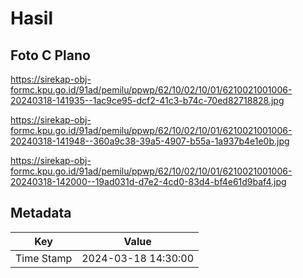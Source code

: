 # Hasil

## Foto C Plano

https://sirekap-obj-formc.kpu.go.id/91ad/pemilu/ppwp/62/10/02/10/01/6210021001006-20240318-141935--1ac9ce95-dcf2-41c3-b74c-70ed82718828.jpg

https://sirekap-obj-formc.kpu.go.id/91ad/pemilu/ppwp/62/10/02/10/01/6210021001006-20240318-141948--360a9c38-39a5-4907-b55a-1a937b4e1e0b.jpg

https://sirekap-obj-formc.kpu.go.id/91ad/pemilu/ppwp/62/10/02/10/01/6210021001006-20240318-142000--19ad031d-d7e2-4cd0-83d4-bf4e61d9baf4.jpg


## Metadata

| Key        | Value               |
| ---------- | ------------------- |
| Time Stamp | 2024-03-18 14:30:00 |



